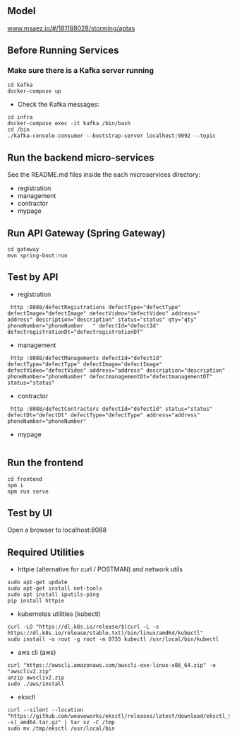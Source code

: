 # 

## Model
www.msaez.io/#/181188028/storming/aptas

## Before Running Services
### Make sure there is a Kafka server running
```
cd kafka
docker-compose up
```
- Check the Kafka messages:
```
cd infra
docker-compose exec -it kafka /bin/bash
cd /bin
./kafka-console-consumer --bootstrap-server localhost:9092 --topic
```

## Run the backend micro-services
See the README.md files inside the each microservices directory:

- registration
- management
- contractor
- mypage


## Run API Gateway (Spring Gateway)
```
cd gateway
mvn spring-boot:run
```

## Test by API
- registration
```
 http :8088/defectRegistrations defectType="defectType" defectImage="defectImage" defectVideo="defectVideo" address="	address" description="description" status="status" qty="qty" phoneNumber="phoneNumber	" defectId="defectId" defectregistrationDt="defectregistrationDT" 
```
- management
```
 http :8088/defectManagements defectId="defectId" defectType="defectType" defectImage="defectImage" defectVideo="defectVideo" address="address" description="description" phoneNumber="phoneNumber" defectmanagementDt="defectmanagementDT" status="status" 
```
- contractor
```
 http :8088/defectContractors defectId="defectId" status="status" defectDt="defectDt" defectType="defectType" address="address" phoneNumber="phoneNumber" 
```
- mypage
```
```


## Run the frontend
```
cd frontend
npm i
npm run serve
```

## Test by UI
Open a browser to localhost:8088

## Required Utilities

- httpie (alternative for curl / POSTMAN) and network utils
```
sudo apt-get update
sudo apt-get install net-tools
sudo apt install iputils-ping
pip install httpie
```

- kubernetes utilities (kubectl)
```
curl -LO "https://dl.k8s.io/release/$(curl -L -s https://dl.k8s.io/release/stable.txt)/bin/linux/amd64/kubectl"
sudo install -o root -g root -m 0755 kubectl /usr/local/bin/kubectl
```

- aws cli (aws)
```
curl "https://awscli.amazonaws.com/awscli-exe-linux-x86_64.zip" -o "awscliv2.zip"
unzip awscliv2.zip
sudo ./aws/install
```

- eksctl 
```
curl --silent --location "https://github.com/weaveworks/eksctl/releases/latest/download/eksctl_$(uname -s)_amd64.tar.gz" | tar xz -C /tmp
sudo mv /tmp/eksctl /usr/local/bin
```

